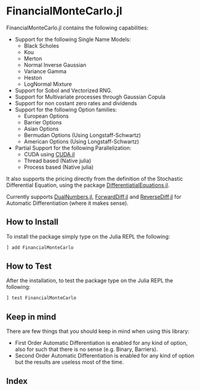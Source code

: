 # FinancialMonteCarlo.jl

FinancialMonteCarlo.jl contains the following capabilities:

- Support for the following Single Name Models:
    - Black Scholes
    - Kou
    - Merton
    - Normal Inverse Gaussian
    - Variance Gamma
    - Heston
    - LogNormal Mixture
- Support for Sobol and Vectorized RNG.
- Support for Multivariate processes through Gaussian Copula
- Support for non costant zero rates and dividends
- Support for the following Option families:
    - European Options 
    - Barrier Options
    - Asian Options
    - Bermudan Options (Using Longstaff-Schwartz)
    - American Options (Using Longstaff-Schwartz)
- Partial Support for the following Parallelization:
    - CUDA using  [CUDA.jl](https://github.com/JuliaGPU/CUDA.jl)
    - Thread based (Native julia)
    - Process based (Native julia)


It also supports the pricing directly from the definition of the Stochastic Differential Equation, using the package [DifferentiatialEquations.jl](https://github.com/JuliaDiffEq/DifferentialEquations.jl).

Currently supports [DualNumbers.jl](https://github.com/JuliaDiff/DualNumbers.jl), [ForwardDiff.jl](https://github.com/JuliaDiff/ForwardDiff.jl) and [ReverseDiff.jl](https://github.com/JuliaDiff/ReverseDiff.jl)
for Automatic Differentiation (where it makes sense).

## How to Install
To install the package simply type on the Julia REPL the following:
```julia
] add FinancialMonteCarlo
```
## How to Test
After the installation, to test the package type on the Julia REPL the following:
```julia
] test FinancialMonteCarlo
```
## Keep in mind
There are few things that you should keep in mind when using this library:
- First Order Automatic Differentiation is enabled for any kind of option, also for such that there is no sense (e.g. Binary, Barriers).
- Second Order Automatic Differentiation is enabled for any kind of option but the results are useless most of the time.

## Index

```@index
```